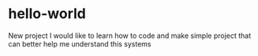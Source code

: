 # hello-world
New project 
I would like to learn how to code and make simple project that can better help me understand this systems 
